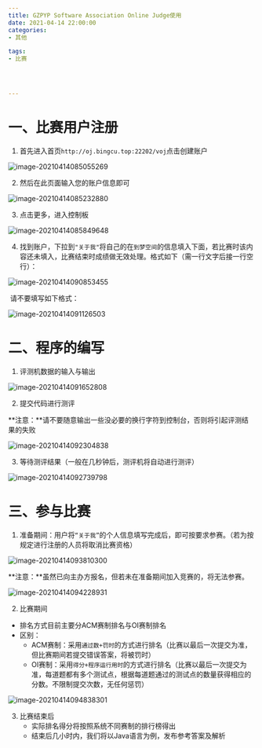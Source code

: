 ```yaml
---
title: GZPYP Software Association Online Judge使用
date: 2021-04-14 22:00:00
categories:
- 其他

tags:
- 比赛




---
```




# 



# 一、比赛用户注册

1. 首先进入首页`http://oj.bingcu.top:22202/voj`点击创建账户

![image-20210414085055269](GZPYP%20Software%20Association%20Online%20Judge%E4%BD%BF%E7%94%A8/image-20210414085055269.png)

2. 然后在此页面输入您的账户信息即可

![image-20210414085232880](GZPYP%20Software%20Association%20Online%20Judge%E4%BD%BF%E7%94%A8/image-20210414085232880.png)



3. 点击更多，进入控制板

![image-20210414085849648](GZPYP%20Software%20Association%20Online%20Judge%E4%BD%BF%E7%94%A8/image-20210414085849648.png)

4. 找到账户，下拉到`"关于我"`将自己的在`到梦空间`的信息填入下面，若比赛时该内容还未填入，比赛结束时成绩做无效处理。格式如下（需一行文字后接一行空行）：

![image-20210414090853455](GZPYP%20Software%20Association%20Online%20Judge%E4%BD%BF%E7%94%A8/image-20210414090853455.png)

​		请不要填写如下格式：

![image-20210414091126503](GZPYP%20Software%20Association%20Online%20Judge%E4%BD%BF%E7%94%A8/image-20210414091126503.png)





# 二、程序的编写

1. 评测机数据的输入与输出

![image-20210414091652808](GZPYP%20Software%20Association%20Online%20Judge%E4%BD%BF%E7%94%A8/image-20210414091652808.png)

2. 提交代码进行测评

**注意：**请不要随意输出一些没必要的换行字符到控制台，否则将引起评测结果的失败

![image-20210414092304838](GZPYP%20Software%20Association%20Online%20Judge%E4%BD%BF%E7%94%A8/image-20210414092304838.png)

3. 等待测评结果（一般在几秒钟后，测评机将自动进行测评）

![image-20210414092739798](GZPYP%20Software%20Association%20Online%20Judge%E4%BD%BF%E7%94%A8/image-20210414092739798.png)

# 三、参与比赛

1. 准备期间：用户将`“关于我”`的个人信息填写完成后，即可按要求参赛。（若为按规定进行注册的人员将取消比赛资格）

![image-20210414093810300](GZPYP%20Software%20Association%20Online%20Judge%E4%BD%BF%E7%94%A8/image-20210414093810300.png)

​	**注意：**虽然已向主办方报名，但若未在准备期间加入竞赛的，将无法参赛。

![image-20210414094228931](GZPYP%20Software%20Association%20Online%20Judge%E4%BD%BF%E7%94%A8/image-20210414094228931.png)

2. 比赛期间

- 排名方式目前主要分ACM赛制排名与OI赛制排名
- 区别：
  - ACM赛制：采用`通过数+罚时`的方式进行排名（比赛以最后一次提交为准，但比赛期间若提交错误答案，将被罚时）
  - OI赛制：采用`得分+程序运行用时`的方式进行排名（比赛以最后一次提交为准，每道题都有多个测试点，根据每道题通过的测试点的数量获得相应的分数。不限制提交次数，无任何惩罚）

![image-20210414094838301](GZPYP%20Software%20Association%20Online%20Judge%E4%BD%BF%E7%94%A8/image-20210414094838301.png)

3. 比赛结束后
   - 实际排名得分将按照系统不同赛制的排行榜得出
   - 结束后几小时内，我们将以Java语言为例，发布参考答案及解析